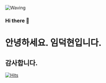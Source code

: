 ![Waving](https://capsule-render.vercel.app/api?type=waving&height=150&text=%20%20%20CODING!&fontAlign=40&fontAlignY=40&color=gradient)

### Hi there 👋

# 안녕하세요. 임덕현입니다.
<!-- 
## 저는 지난 3년 동안 엣데이터에서 개발자로 활동하였습니다. 다양한 프로젝트와 팀원들과의 협업을 통해 성장할 수 있는 기회를 얻었고, 이를 바탕으로 새 회사에서도 더 나은 성과를 
## 내기 위해 최선을 다하겠습니다. 새로운 환경에서도 빠르게 적응하고, 팀원들과 원활한 소통을 통해 함께 발전해 나가고 싶습니다. 많은 지도와 피드백 부탁드립니다. -->

## 감사합니다.

[![Hits](https://hits.seeyoufarm.com/api/count/incr/badge.svg?url=https%3A%2F%2Fgithub.com%2Flimforever00%2Flimforever00&count_bg=%2379C83D&title_bg=%23555555&icon=&icon_color=%23E7E7E7&title=hits&edge_flat=false)](https://hits.seeyoufarm.com)

<!--
**limforever00/limforever00** is a ✨ _special_ ✨ repository because its `README.md` (this file) appears on your GitHub profile.

Here are some ideas to get you started:

- 🔭 I’m currently working on ...
- 🌱 I’m currently learning ...
- 👯 I’m looking to collaborate on ...
- 🤔 I’m looking for help with ...
- 💬 Ask me about ...
- 📫 How to reach me: ...
- 😄 Pronouns: ...
- ⚡ Fun fact: ...
-->
